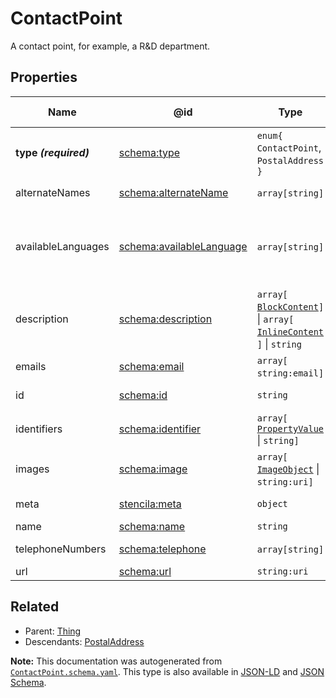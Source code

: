 # ContactPoint

A contact point, for example, a R&D department.

## Properties

| Name                  | @id                                                              | Type                                                                                                               | Description                                                                                                     | Inherited from                    |
| --------------------- | ---------------------------------------------------------------- | ------------------------------------------------------------------------------------------------------------------ | --------------------------------------------------------------------------------------------------------------- | --------------------------------- |
| **type _(required)_** | [schema:type](https://schema.org/type)                           | `enum{`​`ContactPoint`, `PostalAddress`​`}`                                                                        | The name of the type.                                                                                           | [Entity](./Entity.md)             |
| alternateNames        | [schema:alternateName](https://schema.org/alternateName)         | `array[`​`string`​`]`                                                                                              | Alternate names (aliases) for the item.                                                                         | [Thing](./Thing.md)               |
| availableLanguages    | [schema:availableLanguage](https://schema.org/availableLanguage) | `array[`​`string`​`]`                                                                                              | Languages (human not programming) in which it is possible to communicate with the organization/department etc.  | [ContactPoint](./ContactPoint.md) |
| description           | [schema:description](https://schema.org/description)             | `array[`​[`BlockContent`](./BlockContent.md)​`]` \| `array[`​[`InlineContent`](./InlineContent.md)​`]` \| `string` | A description of the item.                                                                                      | [Thing](./Thing.md)               |
| emails                | [schema:email](https://schema.org/email)                         | `array[`​`string:email`​`]`                                                                                        | Email address for correspondence.                                                                               | [ContactPoint](./ContactPoint.md) |
| id                    | [schema:id](https://schema.org/id)                               | `string`                                                                                                           | The identifier for this item.                                                                                   | [Entity](./Entity.md)             |
| identifiers           | [schema:identifier](https://schema.org/identifier)               | `array[`​[`PropertyValue`](./PropertyValue.md) \| `string`​`]`                                                     | Any kind of identifier for any kind of Thing.                                                                   | [Thing](./Thing.md)               |
| images                | [schema:image](https://schema.org/image)                         | `array[`​[`ImageObject`](./ImageObject.md) \| `string:uri`​`]`                                                     | Images of the item.                                                                                             | [Thing](./Thing.md)               |
| meta                  | [stencila:meta](https://schema.stenci.la/meta.jsonld)            | `object`                                                                                                           | Metadata associated with this item.                                                                             | [Entity](./Entity.md)             |
| name                  | [schema:name](https://schema.org/name)                           | `string`                                                                                                           | The name of the item.                                                                                           | [Thing](./Thing.md)               |
| telephoneNumbers      | [schema:telephone](https://schema.org/telephone)                 | `array[`​`string`​`]`                                                                                              | Telephone numbers for the contact point.                                                                        | [ContactPoint](./ContactPoint.md) |
| url                   | [schema:url](https://schema.org/url)                             | `string:uri`                                                                                                       | The URL of the item.                                                                                            | [Thing](./Thing.md)               |

## Related

-   Parent: [Thing](./Thing.md)
-   Descendants: [PostalAddress](./PostalAddress.md)

**Note:** This documentation was autogenerated from [`ContactPoint.schema.yaml`](https://github.com/stencila/schema/blob/master/schema/ContactPoint.schema.yaml). This type is also available in [JSON-LD](https://schema.org/ContactPoint) and [JSON Schema](https://schema.stenci.la/ContactPoint.schema.json).

